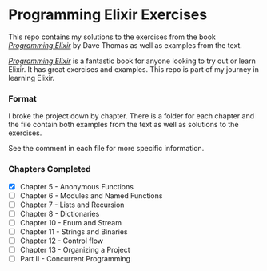 # Programming Elixir Exercises

This repo contains my solutions to the exercises from the book [_Programming Elixir_](https://pragprog.com/book/elixir13/programming-elixir-1-3) by Dave Thomas as well as examples from the text.

[_Programming Elixir_](https://pragprog.com/book/elixir13/programming-elixir-1-3) is a fantastic
book for anyone looking to try out or learn Elixir. It has great exercises and examples. This
repo is part of my journey in learning Elixir.

### Format
I broke the project down by chapter. There is a folder for each chapter and the file contain both examples from the text as well as solutions to the exercises.

See the comment in each file for more specific information.

### Chapters Completed
- [x] Chapter 5 - Anonymous Functions
- [ ] Chapter 6 - Modules and Named Functions
- [ ] Chapter 7 - Lists and Recursion
- [ ] Chapter 8 - Dictionaries
- [ ] Chapter 10 - Enum and Stream
- [ ] Chapter 11 - Strings and Binaries
- [ ] Chapter 12 - Control flow
- [ ] Chapter 13 - Organizing a Project
- [ ] Part II - Concurrent Programming
